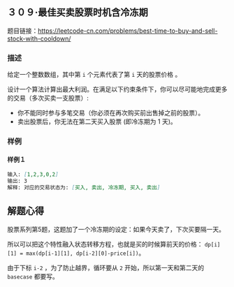 ## ３０９·最佳买卖股票时机含冷冻期

题目链接：https://leetcode-cn.com/problems/best-time-to-buy-and-sell-stock-with-cooldown/

### 描述

给定一个整数数组，其中第 `i` 个元素代表了第 `i` 天的股票价格 。

设计一个算法计算出最大利润。在满足以下约束条件下，你可以尽可能地完成更多的交易（多次买卖一支股票）:

- 你不能同时参与多笔交易（你必须在再次购买前出售掉之前的股票）。
- 卖出股票后，你无法在第二天买入股票 (即冷冻期为 1 天)。

### 样例

#### 样例１

```markdown
输入: [1,2,3,0,2]
输出: 3
解释: 对应的交易状态为: [买入, 卖出, 冷冻期, 买入, 卖出]
```

## 解题心得

股票系列第5题，这题加了一个冷冻期的设定：如果今天卖了，下次买要隔一天。

所以可以把这个特性融入状态转移方程，也就是买的时候算前天的价格： `dp[i][1] = max(dp[i-1][1], dp[i-2][0]-price[i])`。

由于下标 `i-2` ，为了防止越界，循环要从 `2` 开始，所以第一天和第二天的 `basecase` 都要写。